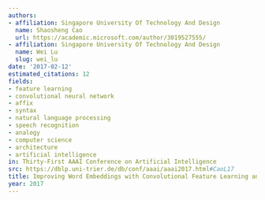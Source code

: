 ```yaml
---
authors:
- affiliation: Singapore University Of Technology And Design
  name: Shaosheng Cao
  url: https://academic.microsoft.com/author/3019527555/
- affiliation: Singapore University Of Technology And Design
  name: Wei Lu
  slug: wei_lu
date: '2017-02-12'
estimated_citations: 12
fields:
- feature learning
- convolutional neural network
- affix
- syntax
- natural language processing
- speech recognition
- analogy
- computer science
- architecture
- artificial intelligence
in: Thirty-First AAAI Conference on Artificial Intelligence
src: https://dblp.uni-trier.de/db/conf/aaai/aaai2017.html#CaoL17
title: Improving Word Embeddings with Convolutional Feature Learning and Subword Information.
year: 2017
---
```

